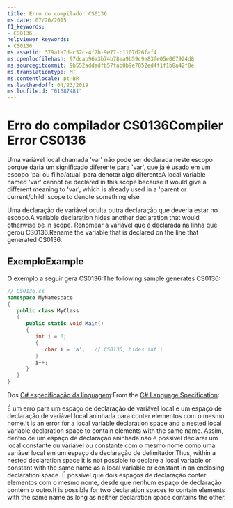 ```yaml
---
title: Erro do compilador CS0136
ms.date: 07/20/2015
f1_keywords:
- CS0136
helpviewer_keywords:
- CS0136
ms.assetid: 379a1a7d-c52c-4f2b-9e77-c1107d26faf4
ms.openlocfilehash: 97dcab96a3b74b78ea9b59c9e83fe05e067924d8
ms.sourcegitcommit: 9b552addadfb57fab0b9e7852ed4f1f1b8a42f8e
ms.translationtype: MT
ms.contentlocale: pt-BR
ms.lasthandoff: 04/23/2019
ms.locfileid: "61687481"
---
```

# <a name="compiler-error-cs0136"></a><span data-ttu-id="e7a4e-102">Erro do compilador CS0136</span><span class="sxs-lookup"><span data-stu-id="e7a4e-102">Compiler Error CS0136</span></span>
<span data-ttu-id="e7a4e-103">Uma variável local chamada 'var' não pode ser declarada neste escopo porque daria um significado diferente para 'var', que já é usado em um escopo 'pai ou filho/atual' para denotar algo diferente</span><span class="sxs-lookup"><span data-stu-id="e7a4e-103">A local variable named 'var' cannot be declared in this scope because it would give a different meaning to 'var', which is already used in a 'parent or current/child' scope to denote something else</span></span>  
  
 <span data-ttu-id="e7a4e-104">Uma declaração de variável oculta outra declaração que deveria estar no escopo.</span><span class="sxs-lookup"><span data-stu-id="e7a4e-104">A variable declaration hides another declaration that would otherwise be in scope.</span></span> <span data-ttu-id="e7a4e-105">Renomear a variável que é declarada na linha que gerou CS0136.</span><span class="sxs-lookup"><span data-stu-id="e7a4e-105">Rename the variable that is declared on the line that generated CS0136.</span></span>  
  
## <a name="example"></a><span data-ttu-id="e7a4e-106">Exemplo</span><span class="sxs-lookup"><span data-stu-id="e7a4e-106">Example</span></span>  
 <span data-ttu-id="e7a4e-107">O exemplo a seguir gera CS0136:</span><span class="sxs-lookup"><span data-stu-id="e7a4e-107">The following sample generates CS0136:</span></span>  
  
```csharp
// CS0136.cs  
namespace MyNamespace  
{  
   public class MyClass  
   {  
      public static void Main()  
      {  
         int i = 0;  
         {  
            char i = 'a';   // CS0136, hides int i  
         }  
         i++;  
      }  
   }  
}  
```  
  
<span data-ttu-id="e7a4e-108">Dos [ C# especificação da linguagem](~/_csharplang/spec/basic-concepts.md#declarations):</span><span class="sxs-lookup"><span data-stu-id="e7a4e-108">From the [C# Language Specification](~/_csharplang/spec/basic-concepts.md#declarations):</span></span>  
  
<span data-ttu-id="e7a4e-109">É um erro para um espaço de declaração de variável local e um espaço de declaração de variável local aninhada para conter elementos com o mesmo nome.</span><span class="sxs-lookup"><span data-stu-id="e7a4e-109">It is an error for a local variable declaration space and a nested local variable declaration space to contain elements with the same name.</span></span> <span data-ttu-id="e7a4e-110">Assim, dentro de um espaço de declaração aninhada não é possível declarar um local constante ou variável ou constante com o mesmo nome como uma variável local em um espaço de declaração de delimitador.</span><span class="sxs-lookup"><span data-stu-id="e7a4e-110">Thus, within a nested declaration space it is not possible to declare a local variable or constant with the same name as a local variable or constant in an enclosing declaration space.</span></span> <span data-ttu-id="e7a4e-111">É possível que dois espaços de declaração conter elementos com o mesmo nome, desde que nenhum espaço de declaração contém o outro.</span><span class="sxs-lookup"><span data-stu-id="e7a4e-111">It is possible for two declaration spaces to contain elements with the same name as long as neither declaration space contains the other.</span></span>